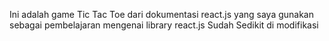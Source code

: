 Ini adalah game Tic Tac Toe dari dokumentasi react.js yang saya gunakan sebagai pembelajaran mengenai library react.js
Sudah Sedikit di modifikasi
